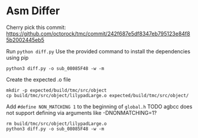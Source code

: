 # Asm Differ
Cherry pick this commit: https://github.com/octorock/tmc/commit/242f687e5df8347eb795123e84f85b2002445eb5

Run `python diff.py`
Use the provided command to install the dependencies using pip

```python3 diff.py -o sub_08085F48 -w -m```

Create the expected .o file
```
mkdir -p expected/build/tmc/src/object
cp build/tmc/src/object/lilypadLarge.o expected/build/tmc/src/object/
```

Add `#define NON_MATCHING 1` to the beginning of `global.h`
TODO agbcc does not support defining via arguments like -DNONMATCHING=1?

```
rm build/tmc/src/object/lilypadLarge.o
python3 diff.py -o sub_08085F48 -w -m
```